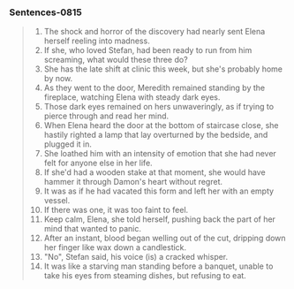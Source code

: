

### Sentences-0815

> 1. The shock and horror of the discovery had nearly sent Elena herself reeling into madness.
> 2. If she, who loved Stefan, had been ready to run from him screaming, what would these three do?
> 3. She has the late shift at clinic this week, but she's probably home by now.
> 4. As they went to the door, Meredith remained standing by the fireplace, watching Elena with steady dark eyes.
> 5. Those dark eyes remained on hers unwaveringly, as if trying to pierce through and read her mind.
> 6. When Elena heard the door at the bottom of staircase close, she hastily righted a lamp that lay overturned by the bedside, and plugged it in.
> 7. She loathed him with an intensity of emotion that she had never felt for anyone else in her life.
> 8. If she'd had a wooden stake at that moment, she would have hammer it through Damon's heart without regret.
> 9. It was as if he had vacated this form and left her with an empty vessel.
> 10. If there was one, it was too faint to feel.
> 11. Keep calm, Elena, she told herself, pushing back the part of her mind that wanted to panic.
> 12. After an instant, blood began welling out of the cut, dripping down her finger like wax down a candlestick.
> 13. "No", Stefan said, his voice (is) a cracked whisper.
> 14. It was like a starving man standing before a banquet, unable to take his eyes from steaming dishes, but refusing to eat.